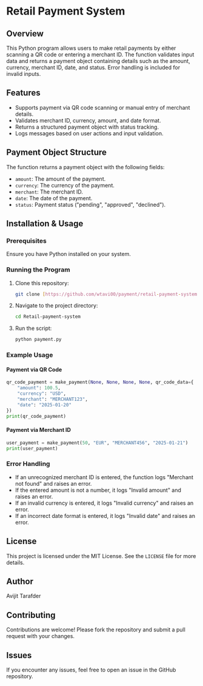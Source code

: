 # Retail Payment System

## Overview
This Python program allows users to make retail payments by either scanning a QR code or entering a merchant ID. The function validates input data and returns a payment object containing details such as the amount, currency, merchant ID, date, and status. Error handling is included for invalid inputs.

## Features
- Supports payment via QR code scanning or manual entry of merchant details.
- Validates merchant ID, currency, amount, and date format.
- Returns a structured payment object with status tracking.
- Logs messages based on user actions and input validation.

## Payment Object Structure
The function returns a payment object with the following fields:
- `amount`: The amount of the payment.
- `currency`: The currency of the payment.
- `merchant`: The merchant ID.
- `date`: The date of the payment.
- `status`: Payment status ("pending", "approved", "declined").

## Installation & Usage
### Prerequisites
Ensure you have Python installed on your system.

### Running the Program
1. Clone this repository:
   ```sh
   git clone [https://github.com/wtavi00/payment/retail-payment-system.git](https://github.com/wtavi00/Retail-payment-system)
   ```
2. Navigate to the project directory:
   ```sh
   cd Retail-payment-system
   ```
3. Run the script:
   ```sh
   python payment.py
   ```

### Example Usage
#### Payment via QR Code
```python
qr_code_payment = make_payment(None, None, None, None, qr_code_data={
    "amount": 100.5,
    "currency": "USD",
    "merchant": "MERCHANT123",
    "date": "2025-01-20"
})
print(qr_code_payment)
```

#### Payment via Merchant ID
```python
user_payment = make_payment(50, "EUR", "MERCHANT456", "2025-01-21")
print(user_payment)
```

### Error Handling
- If an unrecognized merchant ID is entered, the function logs "Merchant not found" and raises an error.
- If the entered amount is not a number, it logs "Invalid amount" and raises an error.
- If an invalid currency is entered, it logs "Invalid currency" and raises an error.
- If an incorrect date format is entered, it logs "Invalid date" and raises an error.


## License
This project is licensed under the MIT License. See the `LICENSE` file for more details.

## Author
Avijit Tarafder

## Contributing
Contributions are welcome! Please fork the repository and submit a pull request with your changes.

## Issues
If you encounter any issues, feel free to open an issue in the GitHub repository.
